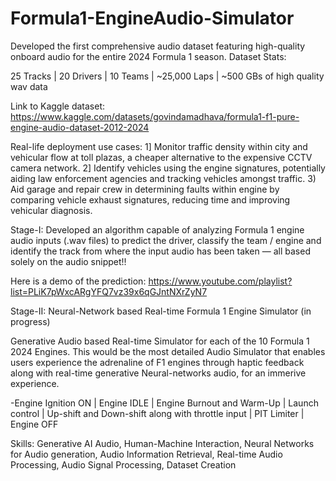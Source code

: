 # Formula1-EngineAudio-Simulator
Developed the first comprehensive audio dataset featuring high-quality onboard audio for the entire 2024 Formula 1 season.
Dataset Stats:

25 Tracks | 20 Drivers | 10 Teams | ~25,000 Laps | ~500 GBs of high quality wav data

Link to Kaggle dataset: https://www.kaggle.com/datasets/govindamadhava/formula1-f1-pure-engine-audio-dataset-2012-2024 

Real-life deployment use cases:
1] Monitor traffic density within city and vehicular flow at toll plazas, a cheaper alternative to the expensive CCTV camera network.
2] Identify vehicles using the engine signatures, potentially aiding law enforcement agencies and tracking vehicles amongst traffic.
3) Aid garage and repair crew in determining faults within engine by comparing vehicle exhaust signatures, reducing time and improving vehicular diagnosis.


Stage-I:
Developed an algorithm capable of analyzing Formula 1 engine audio inputs (.wav files) to predict the driver, classify the team / engine and identify the track from where the input audio has been taken — all based solely on the audio snippet!!

Here is a demo of the prediction: https://www.youtube.com/playlist?list=PLiK7pWxcARgYFQ7vz39x6qGJntNXrZyN7


Stage-II: Neural-Network based Real-time Formula 1 Engine Simulator (in progress)

Generative Audio based Real-time Simulator for each of the 10 Formula 1 2024 Engines.
This would be the most detailed Audio Simulator that enables users experience the adrenaline of F1 engines through haptic feedback along with real-time generative Neural-networks audio, for an immerive experience. 

-Engine Ignition ON | Engine IDLE | Engine Burnout and Warm-Up | Launch control | Up-shift and Down-shift along with throttle input | PIT Limiter | Engine OFF


Skills: Generative AI Audio, Human-Machine Interaction, Neural Networks for Audio generation, Audio Information Retrieval, Real-time Audio Processing, Audio Signal Processing, Dataset Creation
